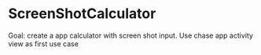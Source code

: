 # ScreenShotCalculator
Goal: create a app calculator with screen shot input. Use chase app activity view as first use case
